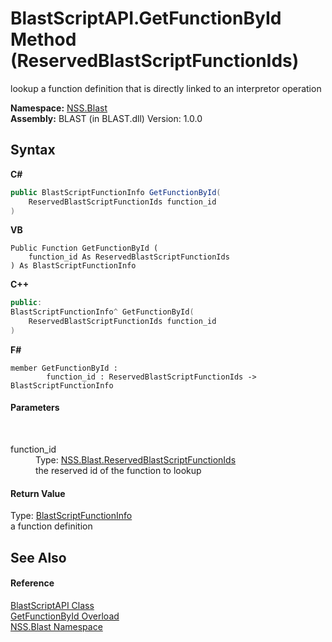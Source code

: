 # BlastScriptAPI.GetFunctionById Method (ReservedBlastScriptFunctionIds)
 

lookup a function definition that is directly linked to an interpretor operation

**Namespace:**&nbsp;<a href="88b55311-4a89-0894-e27a-e157e443c7f7">NSS.Blast</a><br />**Assembly:**&nbsp;BLAST (in BLAST.dll) Version: 1.0.0

## Syntax

**C#**<br />
``` C#
public BlastScriptFunctionInfo GetFunctionById(
	ReservedBlastScriptFunctionIds function_id
)
```

**VB**<br />
``` VB
Public Function GetFunctionById ( 
	function_id As ReservedBlastScriptFunctionIds
) As BlastScriptFunctionInfo
```

**C++**<br />
``` C++
public:
BlastScriptFunctionInfo^ GetFunctionById(
	ReservedBlastScriptFunctionIds function_id
)
```

**F#**<br />
``` F#
member GetFunctionById : 
        function_id : ReservedBlastScriptFunctionIds -> BlastScriptFunctionInfo 

```


#### Parameters
&nbsp;<dl><dt>function_id</dt><dd>Type: <a href="bafae58d-fdfd-4aeb-3596-dce4ac8c6534">NSS.Blast.ReservedBlastScriptFunctionIds</a><br />the reserved id of the function to lookup</dd></dl>

#### Return Value
Type: <a href="35bc9cb6-da4c-534d-4c2a-2a3eef40d203">BlastScriptFunctionInfo</a><br />a function definition

## See Also


#### Reference
<a href="e6f5a4bb-3337-aec4-3768-690bdad3c62b">BlastScriptAPI Class</a><br /><a href="99a3d75a-8924-e411-80fc-3e73144f0947">GetFunctionById Overload</a><br /><a href="88b55311-4a89-0894-e27a-e157e443c7f7">NSS.Blast Namespace</a><br />